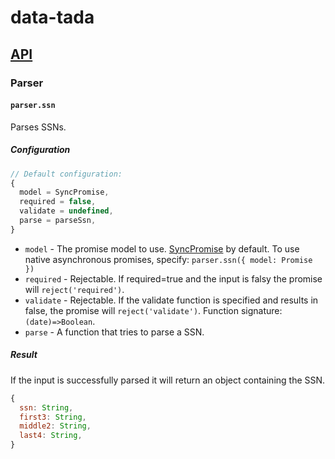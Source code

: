 # data-tada

## [API](api.md)

### Parser

#### `parser.ssn`

Parses SSNs.

##### Configuration
```js
// Default configuration:
{
  model = SyncPromise,
  required = false,
  validate = undefined,
  parse = parseSsn,
}
```

- `model` - The promise model to use.  [SyncPromise](api.sync-promise.md) by default.  To use native asynchronous promises, specify: `parser.ssn({ model: Promise })`
- `required` - Rejectable.  If required=true and the input is falsy the promise will `reject('required')`.
- `validate` - Rejectable.  If the validate function is specified and results in false, the promise will `reject('validate')`.  Function signature: `(date)=>Boolean`.
- `parse` - A function that tries to parse a SSN.

##### Result
If the input is successfully parsed it will return an object containing the SSN.
```js
{
  ssn: String,
  first3: String,
  middle2: String,
  last4: String,
}
```
